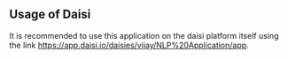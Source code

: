 ## Usage of Daisi

It is recommended to use this application on the daisi platform itself using the link https://app.daisi.io/daisies/vijay/NLP%20Application/app.
